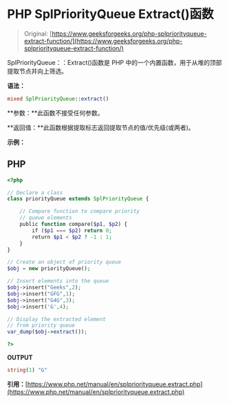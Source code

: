 # PHP SplPriorityQueue Extract()函数

> Original: [https://www.geeksforgeeks.org/php-splpriorityqueue-extract-function/](https://www.geeksforgeeks.org/php-splpriorityqueue-extract-function/)

SplPriorityQueue：：Extract()函数是 PHP 中的一个内置函数，用于从堆的顶部提取节点并向上筛选。

**语法：**

```php
mixed SplPriorityQueue::extract()
```

**参数：**此函数不接受任何参数。

**返回值：**此函数根据提取标志返回提取节点的值/优先级(或两者)。

**示例：**

## PHP

```php
<?php

// Declare a class
class priorityQueue extends SplPriorityQueue {

    // Compare function to compare priority
    // queue elements
    public function compare($p1, $p2) {
        if ($p1 === $p2) return 0;
        return $p1 < $p2 ? -1 : 1;
    }
}

// Create an object of priority queue
$obj = new priorityQueue();

// Insert elements into the queue
$obj->insert("Geeks",2);
$obj->insert("GFG",1);
$obj->insert("G4G",3);
$obj->insert('G',4);

// Display the extracted element
// from priority queue
var_dump($obj->extract());

?>
```

**OUTPUT**

```php
string(1) "G"
```

**引用：**[https://www.php.net/manual/en/splpriorityqueue.extract.php](https://www.php.net/manual/en/splpriorityqueue.extract.php)